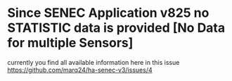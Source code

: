 # Since SENEC Application v825 no STATISTIC data is provided [No Data for multiple Sensors] 

currently you find all available information here in this issue https://github.com/marq24/ha-senec-v3/issues/4